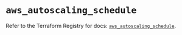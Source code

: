 # `aws_autoscaling_schedule`

Refer to the Terraform Registry for docs: [`aws_autoscaling_schedule`](https://registry.terraform.io/providers/hashicorp/aws/6.5.0/docs/resources/autoscaling_schedule).
